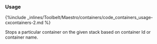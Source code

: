 

### Usage


{%include _inlines/Toolbelt/Maestro/containers/code_containers_usage-cxcontainers-2.md %}

Stops a particular container on the given stack based on container Id or container name.

